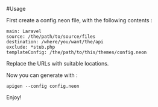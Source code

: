 #Usage

First create a config.neon file, with the following contents :

```
main: Laravel
source: /the/path/to/source/files
destination: /where/you/want/the/api
exclude: *stub.php
templateConfig: /the/path/to/this/themes/config.neon
```

Replace the URLs with suitable locations.

Now you can generate with :

```
apigen --config config.neon
```

Enjoy!
